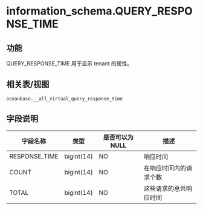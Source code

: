 # information_schema.QUERY_RESPONSE_TIME

## 功能
QUERY_RESPONSE_TIME 用于显示 tenant 的属性。
## 相关表/视图
`oceanbase.__all_virtual_query_response_time`
## 字段说明
| **字段名称** | **类型** | **是否可以为 NULL** | **描述** |
| --- | --- | --- | --- |
| RESPONSE_TIME | bigint(14) | NO | 响应时间 |
| COUNT | bigint(14) | NO | 在响应时间内的请求个数 |
| TOTAL | bigint(14) | NO | 这些请求的总共响应时间 |

